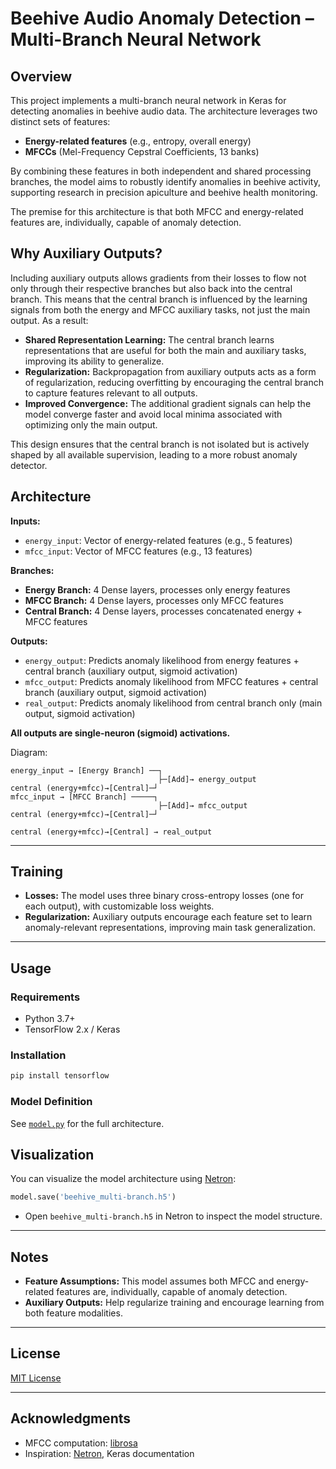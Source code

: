 # Beehive Audio Anomaly Detection – Multi-Branch Neural Network

## Overview

This project implements a multi-branch neural network in Keras for detecting anomalies in beehive audio data. The architecture leverages two distinct sets of features:

- **Energy-related features** (e.g., entropy, overall energy)
- **MFCCs** (Mel-Frequency Cepstral Coefficients, 13 banks)

By combining these features in both independent and shared processing branches, the model aims to robustly identify anomalies in beehive activity, supporting research in precision apiculture and beehive health monitoring.

The premise for this architecture is that both MFCC and energy-related features are, individually, capable of anomaly detection.

## Why Auxiliary Outputs?

Including auxiliary outputs allows gradients from their losses to flow not only through their respective branches but also back into the central branch. This means that the central branch is influenced by the learning signals from both the energy and MFCC auxiliary tasks, not just the main output. As a result:

- **Shared Representation Learning:** The central branch learns representations that are useful for both the main and auxiliary tasks, improving its ability to generalize.
- **Regularization:** Backpropagation from auxiliary outputs acts as a form of regularization, reducing overfitting by encouraging the central branch to capture features relevant to all outputs.
- **Improved Convergence:** The additional gradient signals can help the model converge faster and avoid local minima associated with optimizing only the main output.

This design ensures that the central branch is not isolated but is actively shaped by all available supervision, leading to a more robust anomaly detector.

## Architecture

**Inputs:**

- `energy_input`: Vector of energy-related features (e.g., 5 features)
- `mfcc_input`: Vector of MFCC features (e.g., 13 features)

**Branches:**

- **Energy Branch:** 4 Dense layers, processes only energy features
- **MFCC Branch:** 4 Dense layers, processes only MFCC features
- **Central Branch:** 4 Dense layers, processes concatenated energy + MFCC features

**Outputs:**

- `energy_output`: Predicts anomaly likelihood from energy features + central branch (auxiliary output, sigmoid activation)
- `mfcc_output`: Predicts anomaly likelihood from MFCC features + central branch (auxiliary output, sigmoid activation)
- `real_output`: Predicts anomaly likelihood from central branch only (main output, sigmoid activation)

**All outputs are single-neuron (sigmoid) activations.**

Diagram:

```
energy_input → [Energy Branch] ──┐
                                 ├─[Add]→ energy_output
central (energy+mfcc)→[Central]─┘
mfcc_input → [MFCC Branch] ─────┐
                                 ├─[Add]→ mfcc_output
central (energy+mfcc)→[Central]─┘

central (energy+mfcc)→[Central] → real_output
```

---

## Training

- **Losses:**
  The model uses three binary cross-entropy losses (one for each output), with customizable loss weights.
- **Regularization:**
  Auxiliary outputs encourage each feature set to learn anomaly-relevant representations, improving main task generalization.

---

## Usage

### Requirements

- Python 3.7+
- TensorFlow 2.x / Keras

### Installation

```bash
pip install tensorflow
```

### Model Definition

See [`model.py`](model.py) for the full architecture.

## Visualization

You can visualize the model architecture using [Netron](https://netron.app/):

```python
model.save('beehive_multi-branch.h5')
```

- Open `beehive_multi-branch.h5` in Netron to inspect the model structure.

---

## Notes

- **Feature Assumptions:**
  This model assumes both MFCC and energy-related features are, individually, capable of anomaly detection.
- **Auxiliary Outputs:**
  Help regularize training and encourage learning from both feature modalities.

---

## License

[MIT License](LICENSE)

---

## Acknowledgments

- MFCC computation: [librosa](https://librosa.org/)
- Inspiration: [Netron](https://netron.app/), Keras documentation
